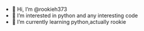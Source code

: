 - 👋 Hi, I’m @rookieh373
- 👀 I’m interested in python and any interesting code
- 🌱 I’m currently learning python,actually rookie

<!---
rookieh373/rookieh373 is a ✨ special ✨ repository because its `README.md` (this file) appears on your GitHub profile.
You can click the Preview link to take a look at your changes.
--->
